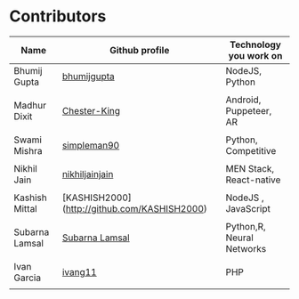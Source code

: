 # Contributors
| <b>Name      | Github profile                                  | Technology you work on</b> |
| ------------ | ----------------------------------------------- | -------------------------- |
| Bhumij Gupta | [bhumijgupta](https://github.com/bhumijgupta)   | NodeJS, Python             |
|              |                                                 |                            |
| Madhur Dixit | [Chester-King](https://github.com/Chester-King) | Android, Puppeteer, AR     |
|              |                                                 |                            |
| Swami Mishra | [simpleman90](https://github.com/simpleman90)   | Python, Competitive        |
|              |                                                 |                            |
| Nikhil Jain  | [nikhiljainjain](https://github.com/nikhiljainjain)| MEN Stack, React-native |
|              |                                                 |                            |
|Kashish Mittal| [KASHISH2000] (http://github.com/KASHISH2000)   | NodeJS , JavaScript        |
|              |                                                 |                            |
|Subarna Lamsal| [Subarna Lamsal](https://github.com/Subarna578) | Python,R, Neural Networks  |
|              |                                                 |                            |
| Ivan Garcia  | [ivang11](https://github.com/ivang11)           | PHP                        |
|              |                                                 |                            |